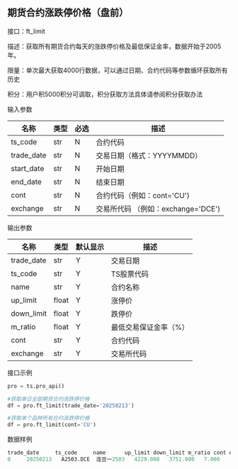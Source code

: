 ## 期货合约涨跌停价格（盘前）

接口：ft_limit

描述：获取所有期货合约每天的涨跌停价格及最低保证金率，数据开始于2005年。

限量：单次最大获取4000行数据，可以通过日期、合约代码等参数循环获取所有历史

积分：用户积5000积分可调取，积分获取方法具体请参阅积分获取办法 

输入参数

| 名称 | 类型 | 必选 | 描述 |
| --- | --- | --- | --- |
| ts_code | str | N | 合约代码 |
| trade_date | str | N | 交易日期（格式：YYYYMMDD） |
| start_date | str | N | 开始日期 |
| end_date | str | N | 结束日期 |
| cont | str | N | 合约代码（例如：cont='CU') |
| exchange | str | N | 交易所代码 （例如：exchange='DCE') |

输出参数

| 名称 | 类型 | 默认显示 | 描述 |
| --- | --- | --- | --- |
| trade_date | str | Y | 交易日期 |
| ts_code | str | Y | TS股票代码 |
| name | str | Y | 合约名称 |
| up_limit | float | Y | 涨停价 |
| down_limit | float | Y | 跌停价 |
| m_ratio | float | Y | 最低交易保证金率（%） |
| cont | str | Y | 合约代码 |
| exchange | str | Y | 交易所代码 |

接口示例

```python
pro = ts.pro_api()

#获取单日全部期货合约涨跌停价格
df = pro.ft_limit(trade_date='20250213')

#获取单个品种所有合约涨跌停价格
df = pro.ft_limit(cont='CU')
```

数据样例

```python
trade_date     ts_code     name      up_limit down_limit m_ratio cont exchange
0     20250213   A2503.DCE  连豆一2503   4229.000   3751.000   7.000    A      DCE
```